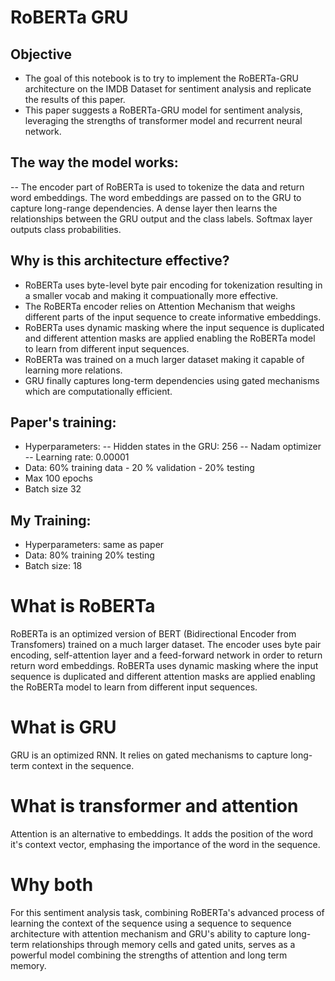 <h1>RoBERTa GRU</h1>

## Objective
- The goal of this notebook is to try to implement the RoBERTa-GRU architecture on the IMDB Dataset for sentiment analysis and replicate the results of this paper. 
- This paper suggests a RoBERTa-GRU model for sentiment analysis, leveraging the strengths of transformer model and recurrent neural network.

## The way the model works: 
-- The encoder part of RoBERTa is used to tokenize the data and return word embeddings. The word embeddings are passed on to the GRU to capture long-range dependencies. A dense layer then learns the relationships between the GRU output and the class labels. Softmax layer outputs class probabilities.

## Why is this architecture effective?
- RoBERTa uses byte-level byte pair encoding for tokenization resulting in a smaller vocab and making it compuationally more effective.
- The RoBERTa encoder relies on Attention Mechanism that weighs different parts of the input sequence to create informative embeddings.
- RoBERTa uses dynamic masking where the input sequence is duplicated and different attention masks are applied enabling the RoBERTa model to learn from different input sequences.
- RoBERTa was trained on a much larger dataset making it capable of learning more relations.
- GRU finally captures long-term dependencies using gated mechanisms which are computationally efficient.

## Paper's training:
- Hyperparameters:
-- Hidden states in the GRU: 256
-- Nadam optimizer 
-- Learning rate: 0.00001
- Data: 60% training data - 20 % validation - 20% testing 
- Max 100 epochs 
- Batch size 32

## My Training:
- Hyperparameters: same as paper
- Data: 80% training 20% testing
- Batch size: 18

# What is RoBERTa
RoBERTa is an optimized version of BERT (Bidirectional Encoder from Transfomers) trained on a much larger dataset. The encoder uses byte pair encoding, self-attention layer and a feed-forward network in order to return return word embeddings. RoBERTa uses dynamic masking where the input sequence is duplicated and different attention masks are applied enabling the RoBERTa model to learn from different input sequences.

# What is GRU
GRU is an optimized RNN. It relies on gated mechanisms to capture long-term context in the sequence.

# What is transformer and attention
Attention is an alternative to embeddings. It adds the position of the word it's context vector, emphasing the importance of the word in the sequence.

# Why both
For this sentiment analysis task, combining RoBERTa's advanced process of learning the context of the sequence using a sequence to sequence architecture with attention mechanism and GRU's ability to capture long-term relationships through memory cells and gated units, serves as a powerful model combining the strengths of attention and long term memory.
